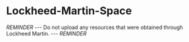 # Lockheed-Martin-Space
*REMINDER* --- Do not upload any resources that were obtained through Lockheed Martin. --- *REMINDER*
